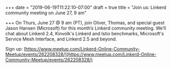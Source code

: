 +++
date = "2019-06-19T11:22:10-07:00"
draft = true
title = "Join us: Linkerd community meeting on June 27, 9 am"

+++
On Thurs, June 27 @ 9 am (PT), join Oliver, Thomas, and special guest Jason
Hansen (Microsoft) for this month’s Linkerd community meeting. We’ll chat about
Linkerd 2.4, Kinvolk's Linkerd and Istio benchmarks, Microsoft's Service Mesh
Interface, and Linkerd 2.5 and beyond.

Sign up: [https://www.meetup.com/Linkerd-Online-Community-Meetup/events/262208328/](https://www.meetup.com/Linkerd-Online-Community-Meetup/events/262208328/)